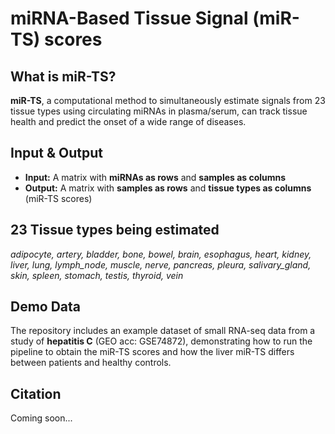 # miRNA-Based Tissue Signal (miR-TS) scores

## What is miR-TS?

**miR-TS**, a computational method to simultaneously estimate signals from 23 tissue types using circulating miRNAs in plasma/serum, can track tissue health and predict the onset of a wide range of diseases.

## Input & Output

- **Input:** A matrix with **miRNAs as rows** and **samples as columns**
- **Output:** A matrix with **samples as rows** and **tissue types as columns** (miR-TS scores)

## 23 Tissue types being estimated
*adipocyte, artery, bladder, bone, bowel, brain, esophagus, heart, kidney, liver, lung, lymph_node,
muscle, nerve, pancreas, pleura, salivary_gland, skin, spleen, stomach, testis, thyroid, vein*

## Demo Data

The repository includes an example dataset of small RNA-seq data from a study of **hepatitis C** (GEO acc: GSE74872), demonstrating how to run the pipeline to obtain the miR-TS scores and how the liver miR-TS differs between patients and healthy controls.

## Citation

Coming soon...
